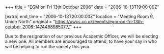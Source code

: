+++
title = "EGM on Fri 13th October 2006"
date = "2006-10-13T19:00:00Z"

[extra]
end_time = "2006-10-13T20:00:00Z"
location = "Meeting Room 6, Union North"
original = "https://uwcs.co.uk/events/egm-on-fri-13th-october-2006-1474488985077/"
+++

Due to the resignation of our previous Academic Officer, we will be electing a new one. All members are encouraged to attend, to have your say in who will be helping to run the society this year.

